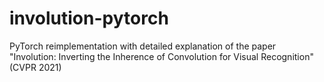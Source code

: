 # involution-pytorch
PyTorch reimplementation with detailed explanation of the paper "Involution: Inverting the Inherence of Convolution for Visual Recognition" (CVPR 2021)
